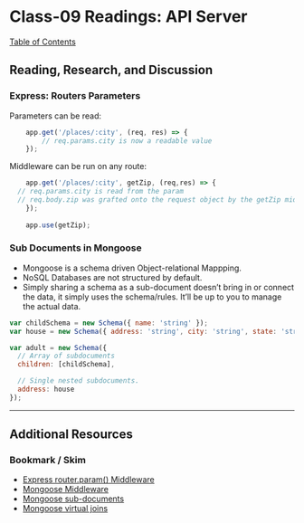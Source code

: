 # Class-09 Readings: API Server

[Table of Contents](README.md)  

## Reading, Research, and Discussion

### Express: Routers Parameters  

Parameters can be read:  
```js
    app.get('/places/:city', (req, res) => {
        // req.params.city is now a readable value
    });
```

Middleware can be run on any route:  
```js
    app.get('/places/:city', getZip, (req,res) => {
  // req.params.city is read from the param
  // req.body.zip was grafted onto the request object by the getZip middleware
    });
    
    app.use(getZip);
```

### Sub Documents in Mongoose  
- Mongoose is a schema driven Object-relational Mappping.
- NoSQL Databases are not structured by default.  
- Simply sharing a schema as a sub-document doesn’t bring in or connect the data, it simply uses the schema/rules. It’ll be up to you to manage the actual data.  

```js 
var childSchema = new Schema({ name: 'string' });
var house = new Schema({ address: 'string', city: 'string', state: 'string' });

var adult = new Schema({
  // Array of subdocuments
  children: [childSchema],

  // Single nested subdocuments.
  address: house
});
```
  
---

## Additional Resources  

### Bookmark / Skim  
- [Express router.param() Middleware](https://expressjs.com/en/4x/api.html#router.param)  
- [Mongoose Middleware](https://mongoosejs.com/docs/middleware.html)  
- [Mongoose sub-documents](https://mongoosejs.com/docs/subdocs.html) 
- [Mongoose virtual joins](https://mongoosejs.com/docs/populate.html#populate-virtuals)  
